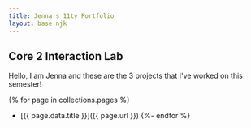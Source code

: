 ```yaml
---
title: Jenna's 11ty Portfolio
layout: base.njk
---
```


## Core 2 Interaction Lab

Hello, I am Jenna and these are the 3 projects that I've worked on this semester!

{% for page in collections.pages %}
  - [{{ page.data.title }}]({{ page.url }})
{%- endfor %}